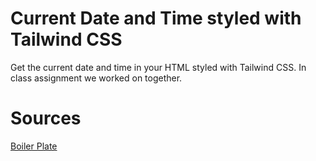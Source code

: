 # Current Date and Time styled with Tailwind CSS

Get the current date and time in your HTML styled with Tailwind CSS.
In class assignment we worked on together. 

# Sources
[Boiler Plate](https://colin.manikoth.fun/cscd-378-web-application-development/projects/p3-date-and-time-with-tailwindcss)